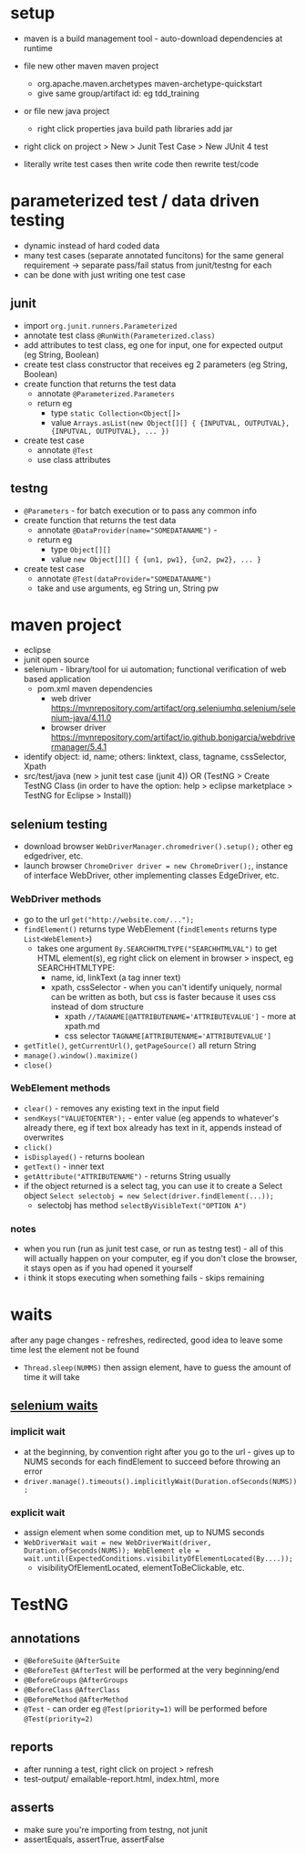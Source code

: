 # setup
* maven is a build management tool - auto-download dependencies at runtime
* file new other maven maven project
  * org.apache.maven.archetypes maven-archetype-quickstart
  * give same group/artifact id: eg tdd_training
* or file new java project
  * right click properties java build path libraries add jar
* right click on project > New > Junit Test Case > New JUnit 4 test

* literally write test cases then write code then rewrite test/code


# parameterized test / data driven testing
* dynamic instead of hard coded data
* many test cases (separate annotated funcitons) for the same general requirement -> separate pass/fail status from junit/testng for each
* can be done with just writing one test case
## junit
* import `org.junit.runners.Parameterized`
* annotate test class `@RunWith(Parameterized.class)`
* add attributes to test class, eg one for input, one for expected output (eg String, Boolean)
* create test class constructor that receives eg 2 parameters (eg String, Boolean)
* create function that returns the test data
  * annotate `@Parameterized.Parameters`
  * return eg
    * type `static Collection<Object[]>`
    * value `Arrays.asList(new Object[][] { {INPUTVAL, OUTPUTVAL}, {INPUTVAL, OUTPUTVAL}, ... })`
* create test case
  * annotate `@Test`
  * use class attributes
## testng
* `@Parameters` - for batch execution or to pass any common info
* create function that returns the test data
  * annotate `@DataProvider(name="SOMEDATANAME")` -
  * return eg
    * type `Object[][]`
    * value `new Object[][] { {un1, pw1}, {un2, pw2}, ... }`
* create test case
  * annotate `@Test(dataProvider="SOMEDATANAME")`
  * take and use arguments, eg String un, String pw


# maven project
* eclipse
* junit open source 
* selenium - library/tool for ui automation; functional verification of web based application
  * pom.xml maven dependencies
    * web driver https://mvnrepository.com/artifact/org.seleniumhq.selenium/selenium-java/4.11.0
    * browser driver https://mvnrepository.com/artifact/io.github.bonigarcia/webdrivermanager/5.4.1
* identify object: id, name; others: linktext, class, tagname, cssSelector, Xpath
* src/test/java (new > junit test case (junit 4)) OR (TestNG > Create TestNG Class (in order to have the option: help > eclipse marketplace > TestNG for Eclipse > Install))
## selenium testing
* download browser `WebDriverManager.chromedriver().setup();` other eg edgedriver, etc.
* launch browser `ChromeDriver driver = new ChromeDriver();`, instance of interface WebDriver, other implementing classes EdgeDriver, etc.
### WebDriver methods
* go to the url `get("http://website.com/...");`
* `findElement()` returns type WebElement (`findElements` returns type `List<WebElement>`)
  * takes one argument `By.SEARCHHTMLTYPE("SEARCHHTMLVAL")` to get HTML element(s), eg right click on element in browser > inspect, eg SEARCHHTMLTYPE:
    * name, id, linkText (a tag inner text)
    * xpath, cssSelector - when you can't identify uniquely, normal can be written as both, but css is faster because it uses css instead of dom structure
      * xpath `//TAGNAME[@ATTRIBUTENAME='ATTRIBUTEVALUE']` - more at xpath.md
      * css selector `TAGNAME[ATTRIBUTENAME='ATTRIBUTEVALUE']`
* `getTitle()`, `getCurrentUrl()`, `getPageSource()` all return String
* `manage().window().maximize()`
* `close()`
### WebElement methods
* `clear()` - removes any existing text in the input field
* `sendKeys("VALUETOENTER");` - enter value (eg appends to whatever's already there, eg if text box already has text in it, appends instead of overwrites
* `click()`
* `isDisplayed()` - returns boolean
* `getText()` - inner text
* `getAttribute("ATTRIBUTENAME")` - returns String usually
* if the object returned is a select tag, you can use it to create a Select object `Select selectobj = new Select(driver.findElement(...));`
  * selectobj has method `selectByVisibleText("OPTION A")`
### notes
* when you run (run as junit test case, or run as testng test) - all of this will actually happen on your computer, eg if you don't close the browser, it stays open as if you had opened it yourself
* i think it stops executing when something fails - skips remaining

# waits
after any page changes - refreshes, redirected, good idea to leave some time lest the element not be found
* `Thread.sleep(NUMMS)` then assign element, have to guess the amount of time it will take
## [selenium waits](https://www.selenium.dev/documentation/webdriver/waits/)
### implicit wait
* at the beginning, by convention right after you go to the url - gives up to NUMS seconds for each findElement to succeed before throwing an error
* `driver.manage().timeouts().implicitlyWait(Duration.ofSeconds(NUMS));`
### explicit wait 
* assign element when some condition met, up to NUMS seconds
* `WebDriverWait wait = new WebDriverWait(driver, Duration.ofSeconds(NUMS)); WebElement ele = wait.until(ExpectedConditions.visibilityOfElementLocated(By....));`
  * visibilityOfElementLocated, elementToBeClickable, etc.

# TestNG
## annotations
* `@BeforeSuite` `@AfterSuite`
* `@BeforeTest` `@AfterTest` will be performed at the very beginning/end
* `@BeforeGroups` `@AfterGroups`
* `@BeforeClass` `@AfterClass`
* `@BeforeMethod` `@AfterMethod`
* `@Test` - can order eg `@Test(priority=1)` will be performed before `@Test(priority=2)`
## reports
* after running a test, right click on project > refresh
* test-output/ emailable-report.html, index.html, more
## asserts
* make sure you're importing from testng, not junit
* assertEquals, assertTrue, assertFalse

